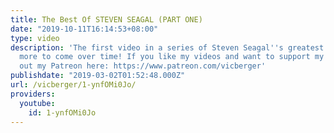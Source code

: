 ```yaml
---
title: The Best Of STEVEN SEAGAL (PART ONE)
date: "2019-10-11T16:14:53+08:00"
type: video
description: 'The first video in a series of Steven Seagal''s greatest moments. Much
  more to come over time! If you like my videos and want to support my work, check
  out my Patreon here: https://www.patreon.com/vicberger'
publishdate: "2019-03-02T01:52:48.000Z"
url: /vicberger/1-ynfOMi0Jo/
providers:
  youtube:
    id: 1-ynfOMi0Jo
---
```


